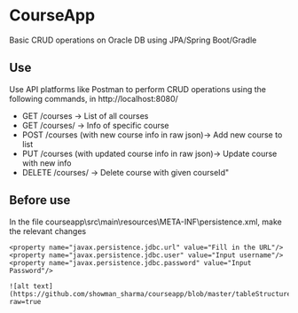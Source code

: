 # CourseApp
Basic CRUD operations on Oracle DB using JPA/Spring Boot/Gradle

## Use
Use API platforms like Postman to perform CRUD operations using the following commands, in http://localhost:8080/
- GET /courses -> List of all courses
- GET /courses/<courseId> -> Info of specific course
- POST /courses (with new course info in raw json)-> Add new course to list
- PUT /courses (with updated course info in raw json)-> Update course with new info
- DELETE /courses/<courseId> -> Delete course with given courseId"

## Before use
In the file courseapp\src\main\resources\META-INF\persistence.xml, make the relevant changes
  ```
  <property name="javax.persistence.jdbc.url" value="Fill in the URL"/>
  <property name="javax.persistence.jdbc.user" value="Input username"/>
  <property name="javax.persistence.jdbc.password" value="Input Password"/>
  
![alt text](https://github.com/showman_sharma/courseapp/blob/master/tableStructure.png?raw=true
